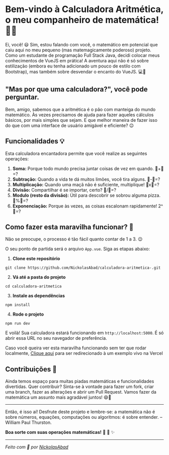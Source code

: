 # Bem-vindo à Calculadora Aritmética, o meu companheiro de matemática! 🧮✨

Ei, você! 😃 Sim, estou falando com você, o matemático em potencial que caiu aqui no meu pequeno (mas matemagicamente poderoso) projeto. Como um estudante de programação Full Stack Java, decidi colocar meus conhecimentos de VueJS em prática! A aventura aqui não é só sobre estilização (embora eu tenha adicionado um pouco de estilo com Bootstrap), mas também sobre desvendar o encanto do VueJS. 💻🚀

## "Mas por que uma calculadora?", você pode perguntar.

Bem, amigo, sabemos que a aritmética é o pão com manteiga do mundo matemático. Às vezes precisamos de ajuda para fazer aqueles cálculos básicos, por mais simples que sejam. E que melhor maneira de fazer isso do que com uma interface de usuário amigável e eficiente? 😉

## Funcionalidades 💡

Esta calculadora encantadora permite que você realize as seguintes operações:

1. **Soma:** Porque todo mundo precisa juntar coisas de vez em quando. 🍎+🍎=?
2. **Subtração:** Quando a vida te dá muitos limões, você tira alguns. 🍋-🍋=?
3. **Multiplicação:** Quando uma maçã não é suficiente, multiplique! 🍎x🍎=?
4. **Divisão:** Compartilhar é se importar, certo? 🍕/👫=?
5. **Modulo (resto da divisão):** Útil para descobrir se sobrou alguma pizza. 🍕%👫=?
6. **Exponenciação:** Porque às vezes, as coisas escalonam rapidamente! 2^🚀=?

## Como fazer esta maravilha funcionar? 🚀

Não se preocupe, o processo é tão fácil quanto contar de 1 a 3. 😉

O seu ponto de partida será o arquivo `App.vue`. Siga as etapas abaixo:

1. **Clone este repositório**

```
git clone https://github.com/NickolasAbad/calculadora-aritmetica-.git
```

2. **Vá até a pasta do projeto**

```
cd calculadora-aritmetica
```

3. **Instale as dependências**

```
npm install
```

4. **Rode o projeto**

```
npm run dev
```

E voilà! Sua calculadora estará funcionando em `http://localhost:5000`. É só abrir essa URL no seu navegador de preferência.

Caso você queira ver esta maravilha funcionando sem ter que rodar localmente, [Clique aqui](https://calculadora-aritmetica-one.vercel.app)
para ser redirecionado à um exemplo vivo na Vercel
## Contribuições 🎁

Ainda temos espaço para muitas piadas matemáticas e funcionalidades divertidas. Quer contribuir? Sinta-se à vontade para fazer um fork, criar uma branch, fazer as alterações e abrir um Pull Request. Vamos fazer da matemática um assunto mais agradável juntos! 😄🎉

---

Então, é isso aí! Desfrute deste projeto e lembre-se: a matemática não é sobre números, equações, computações ou algoritmos: é sobre entender. – William Paul Thurston.

**Boa sorte com suas operações matemáticas!** 🎉 🧮 ✨

---

_Feito com 💙 por [NickolasAbad](https://github.com/NickolasAbad)_
